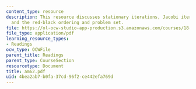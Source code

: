 ```yaml
---
content_type: resource
description: This resource discusses stationary iterations, Jacobi iterations, Gauss-Seidel
  and the red-black ordering and problem set.
file: https://ol-ocw-studio-app-production.s3.amazonaws.com/courses/18-086-mathematical-methods-for-engineers-ii-spring-2006/4bea2ab7b0fa37cd96f2ce442efa769d_am62.pdf
file_type: application/pdf
learning_resource_types:
- Readings
ocw_type: OCWFile
parent_title: Readings
parent_type: CourseSection
resourcetype: Document
title: am62.pdf
uid: 4bea2ab7-b0fa-37cd-96f2-ce442efa769d
---
```

